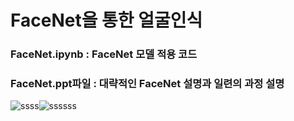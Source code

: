 # FaceNet을 통한 얼굴인식
### FaceNet.ipynb : FaceNet 모델 적용 코드
### FaceNet.ppt파일 : 대략적인 FaceNet 설명과 일련의 과정 설명


![ssss](https://user-images.githubusercontent.com/84282676/173239835-53a04411-824c-4914-9928-81a898e21bdf.PNG)![ssssss](https://user-images.githubusercontent.com/84282676/173239837-7cf748aa-b6e7-4a95-9e76-70100a1d6330.PNG)

